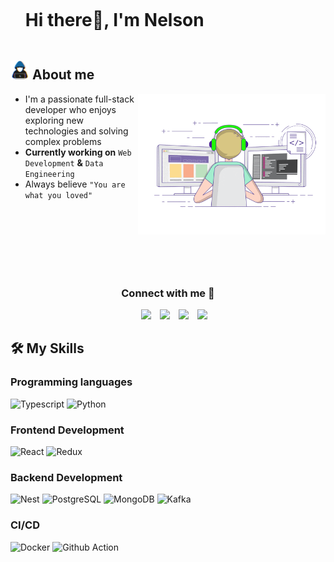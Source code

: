 <div id="user-content-toc">
  <ul align="left">
    <summary><h1 style="display: inline-block">Hi there👋, I'm Nelson</h1></summary>
  </ul>
</div>

<!--About Me-->
## <picture><img src="./assets/about_me.gif" width = 30px></picture> About me

<picture> <img align="right" src="./assets/about_me_content.gif" width = 300px></picture>

- I'm a passionate full-stack developer who enjoys exploring new technologies and solving complex problems
- **Currently working on** `Web Development` **&** `Data Engineering`
- Always believe `"You are what you loved"`

<br>
<br>
<br>
<br>
<br>
<br>

<h3 align="center" >Connect with me 🤝 </h3>

<p align="center">
 <div align="center"  class="icons-social" style="margin-left: 10px;">
        <a style="margin-left: 10px;"  target="_blank" href="https://www.linkedin.com/in/namhoaivu72/">
			<img src="https://img.shields.io/badge/LinkedIn-007ACC?style=flat-square&logo=linkedin&logoColor=white" height="25px"></a>
        <a style="margin-left: 10px;"  target="_blank" href="nelsonvu@gmail.com">
			<img src="https://img.shields.io/badge/Gmail-D14836?style=flat-square&logo=gmail&logoColor=white" height="25px"></a>
        <a style="margin-left: 10px;"  target="_blank" href="https://www.linkedin.com/in/saurabhmchavan/">
			<img src="https://img.shields.io/badge/Discord-7289da?style=flat-square&logo=discord&logoColor=white" height="25px"></a>
        <a style="margin-left: 10px;"  target="_blank" href="https://www.linkedin.com/in/saurabhmchavan/">
			<img src="https://img.shields.io/badge/Telegram-0088CC?style=flat-square&logo=telegram&logoColor=white" height="25px"></a>
      </div>
</p>

<!--Skills-->
## 🛠️ My Skills

### Programming languages

![Typescript](https://img.shields.io/badge/TypeScript-007ACC?style=flat-square&logo=typescript&logoColor=white)
![Python](https://img.shields.io/badge/Python-3776AB?style=flat-square&logo=Python&logoColor=white)

### Frontend Development

![React](https://img.shields.io/badge/React-087ea4?style=flat-square&logo=React&logoColor=white)
![Redux](https://img.shields.io/badge/Redux-764abc?style=flat-square&logo=redux&logoColor=white)

### Backend Development

![Nest](https://img.shields.io/badge/Nest-ea2845?style=flat-square&logo=NestJS&logoColor=white)
![PostgreSQL](https://img.shields.io/badge/PostgreSQL-336791?style=flat-square&logo=postgresql&logoColor=white)
![MongoDB](https://img.shields.io/badge/MongoDB-00684A?style=flat-square&logo=mongodb&logoColor=white)
![Kafka](https://img.shields.io/badge/Kafka-0A1011?style=flat-square&logo=apache-kafka&logoColor=white)

### CI/CD

![Docker](https://img.shields.io/badge/Docker-1c90ed?style=flat-square&logo=docker&logoColor=white)
![Github Action](https://img.shields.io/badge/Github%20Action-0A1011?style=flat-square&logo=github-actions&logoColor=white)

<br>
